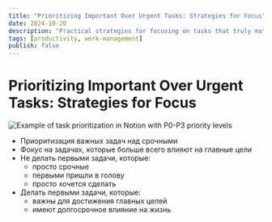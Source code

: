 ```yaml
---
title: "Prioritizing Important Over Urgent Tasks: Strategies for Focus"
date: 2024-10-20
description: "Practical strategies for focusing on tasks that truly matter. How to distinguish between important and merely urgent tasks to achieve meaningful long-term goals."
tags: [productivity, work-management]
publish: false
---
```


# Prioritizing Important Over Urgent Tasks: Strategies for Focus

![Example of task prioritization in Notion with P0-P3 priority levels](/articles/assets/prioritizing-important-over-urgent-tasks/notion-task-priorities-example.webp)

- Приоритизация важных задач над срочными
- Фокус на задачах, которые больше всего влияют на главные цели
- Не делать первыми задачи, которые:
  - просто срочные
  - первыми пришли в голову
  - просто хочется сделать
- Делать первыми задачи, которые:
  - важны для достижения главных целей
  - имеют долгосрочное влияние на жизнь

